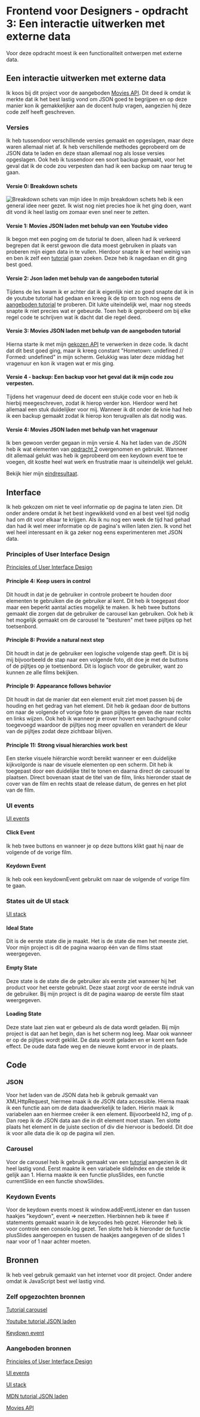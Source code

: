 # Frontend voor Designers - opdracht 3: Een interactie uitwerken met externe data
Voor deze opdracht moest ik een functionaliteit ontwerpen met externe data. 


## Een interactie uitwerken met externe data
Ik koos bij dit project voor de aangeboden [Movies API](https://koopreynders.github.io/frontendvoordesigners/opdracht3/json/movies.json). Dit deed ik omdat ik merkte dat ik het best lastig vond om JSON goed te begrijpen en op deze manier kon ik gemakkelijker aan de docent hulp vragen, aangezien hij deze code zelf heeft geschreven.


### Versies
Ik heb tussendoor verschillende versies gemaakt en opgeslagen, maar deze waren allemaal niet af. Ik heb verschillende methodes geprobeerd om de JSON data te laden en deze staan allemaal nog als losse versies opgeslagen. Ook heb ik tussendoor een soort backup gemaakt, voor het geval dat ik de code zou verpesten dan had ik een backup om naar terug te gaan. 

#### Versie 0: Breakdown schets
![Breakdown schets van mijn idee](https://github.com/francescramer/frontend-voor-designers-2021/blob/main/opdracht3/opdracht-v4/img/breakdownschets.png)
In mijn breakdown schets heb ik een general idee neer gezet. Ik wist nog niet precies hoe ik het ging doen, want dit vond ik heel lastig om zomaar even snel neer te zetten.

#### Versie 1: Movies JSON laden met behulp van een Youtube video
Ik begon met een poging om de tutorial te doen, alleen had ik verkeerd begrepen dat ik eerst gewoon die data moest gebruiken in plaats van proberen mijn eigen data in te vullen. Hierdoor snapte ik er heel weinig van en ben ik zelf een [tutorial](https://www.youtube.com/watch?v=DG4obitDvUA) gaan zoeken. Deze heb ik nagedaan en dit ging best goed. 

#### Versie 2: Json laden met behulp van de aangeboden tutorial
Tijdens de les kwam ik er achter dat ik eigenlijk niet zo goed snapte dat ik in de youtube tutorial had gedaan en kreeg ik de tip om toch nog eens de [aangeboden tutorial](https://developer.mozilla.org/en-US/docs/Learn/JavaScript/Objects/JSON) te proberen. Dit lukte uiteindelijk wel, maar nog steeds snapte ik niet precies wat er gebeurde. Toen heb ik geprobeerd om bij elke regel code te schrijven wat ik dacht dat die regel deed. 

#### Versie 3: Movies JSON laden met behulp van de aangeboden tutorial
Hierna starte ik met mijn [gekozen API](https://koopreynders.github.io/frontendvoordesigners/opdracht3/json/movies.json) te verwerken in deze code. Ik dacht dat dit best goed ging, maar ik kreeg constant "Hometown: undefined // Formed: undefined" in mijn scherm. Gelukkig was later deze middag het vragenuur en kon ik vragen wat er mis ging.

#### Versie 4 - backup: Een backup voor het geval dat ik mijn code zou verpesten.
Tijdens het vragenuur deed de docent een stukje code voor en heb ik hierbij meegeschreven, zodat ik hierop verder kon. Hierdoor werd het allemaal een stuk duidelijker voor mij. Wanneer ik dit onder de knie had heb ik een backup gemaakt zodat ik hierop kon terugvallen als dat nodig was.

#### Versie 4: Movies JSON laden met behulp van het vragenuur
Ik ben gewoon verder gegaan in mijn versie 4. Na het laden van de JSON heb ik wat elementen van [opdracht 2](https://francescramer.github.io/frontend-voor-designers-2021/opdracht2/opdracht-v3/) overgenomen en gebruikt. Wanneer dit allemaal gelukt was heb ik geprobeerd om een keydown event toe te voegen, dit kostte heel wat werk en frustratie maar is uiteindelijk wel gelukt. 

Bekijk hier mijn [eindresultaat](https://francescramer.github.io/frontend-voor-designers-2021/opdracht3/opdracht-v4/).


## Interface
Ik heb gekozen om niet te veel informatie op de pagina te laten zien. Dit onder andere omdat ik het best ingewikkeld vond en al best veel tijd nodig had om dit voor elkaar te krijgen. Als ik nu nog een week de tijd had gehad dan had ik wel meer informatie op de pagina's willen laten zien. Ik vond het wel heel interessant en ik ga zeker nog eens experimenteren met JSON data.


### Principles of User Interface Design
[Principles of User Interface Design](http://bokardo.com/principles-of-user-interface-design/)

#### Principle 4: Keep users in control
Dit houdt in dat je de gebruiker in controle probeert te houden door elementen te gebruiken die de gebruiker al kent. Dit heb ik toegepast door maar een beperkt aantal acties mogelijk te maken. Ik heb twee buttons gemaakt die zorgen dat de gebruiker de carousel kan gebruiken. Ook heb ik het mogelijk gemaakt om de carousel te "besturen" met twee pijltjes op het toetsenbord. 

#### Principle 8: Provide a natural next step
Dit houdt in dat je de gebruiker een logische volgende stap geeft. Dit is bij mij bijvoorbeeld de stap naar een volgende foto, dit doe je met de buttons of de pijltjes op je toetsenbord. Dit is logisch voor de gebruiker, want zo kunnen ze alle films bekijken.

#### Principle 9: Appearance follows behavior
Dit houdt in dat de manier dat een element eruit ziet moet passen bij de houding en het gedrag van het element. Dit heb ik gedaan door de buttons om naar de volgende of vorige foto te gaan pijltjes te geven die naar rechts en links wijzen. Ook heb ik wanneer je erover hovert een bachground color toegevoegd waardoor de pijltjes nog meer opvallen en verandert de kleur van de pijltjes zodat deze zichtbaar blijven.

#### Principle 11: Strong visual hierarchies work best
Een sterke visuele hiërarchie wordt bereikt wanneer er een duidelijke kijkvolgorde is naar de visuele elementen op een scherm. Dit heb ik toegepast door een duidelijke titel te tonen en daarna direct de carousel te plaatsen. Direct bovenaan staat de titel van de film, links hieronder staat de cover van de film en rechts staat de release datum, de genres en het plot van de film.


### UI events
[UI events](https://developer.mozilla.org/en-US/docs/Web/API/UIEvent) 

#### Click Event
Ik heb twee buttons en wanneer je op deze buttons klikt gaat hij naar de volgende of de vorige film. 

#### Keydown Event
Ik heb ook een keydownEvent gebruikt om naar de volgende of vorige film te gaan. 


### States uit de UI stack
[UI stack](https://www.scotthurff.com/posts/why-your-user-interface-is-awkward-youre-ignoring-the-ui-stack/)

#### Ideal State
Dit is de eerste state die je maakt. Het is de state die men het meeste ziet. Voor mijn project is dit de pagina waarop één van de films staat weergegeven. 

#### Empty State
Deze state is de state die de gebruiker als eerste ziet wanneer hij het product voor het eerste gebruikt. Deze staat zorgt voor de eerste indruk van de gebruiker. Bij mijn project is dit de pagina waarop de eerste film staat weergegeven. 

#### Loading State
Deze state laat zien wat er gebeurd als de data wordt geladen. Bij mijn project is dat aan het begin, dan is het scherm nog leeg. Maar ook wanneer er op de pijltjes wordt geklikt. De data wordt geladen en er komt een fade effect. De oude data fade weg en de nieuwe komt ervoor in de plaats.


## Code


### JSON
Voor het laden van de JSON data heb ik gebruik gemaakt van XMLHttpRequest, hiermee maak ik de JSON data accessible. Hierna maak ik een functie aan om de data daadwerkelijk te laden. Hierin maak ik variabelen aan en hiermee creëer ik een element. Bijvoorbeeld h2, img of p. Dan roep ik de JSON data aan die in dit element moet staan. Ten slotte plaats het element in de juiste section of div die hiervoor is bedoeld. Dit doe ik voor alle data die ik op de pagina wil zien. 


### Carousel
Voor de carousel heb ik gebruik gemaakt van een [tutorial](https://www.w3schools.com/howto/howto_js_slideshow.asp) aangezien ik dit heel lastig vond. Eerst maakte ik een variabele slideIndex en die stelde ik gelijk aan 1. Hierna maakte ik een functie plusSlides, een functie currentSlide en een functie showSlides.


### Keydown Events
Voor de keydown events moest ik window.addEventListener en dan tussen haakjes "keydown", event => neerzetten. Hierbinnen heb ik twee if statements gemaakt waarin ik de keycodes heb gezet. Hieronder heb ik voor controle een console.log gezet. Ten slotte heb ik hieronder de functie plusSlides aangeroepen en tussen de haakjes aangegeven of de slides 1 naar voor of 1 naar achter moeten. 


## Bronnen
Ik heb veel gebruik gemaakt van het internet voor dit project. Onder andere omdat ik JavaScript best wel lastig vind. 


### Zelf opgezochten bronnen
[Tutorial carousel](https://www.w3schools.com/howto/howto_js_slideshow.asp)

[Youtube tutorial JSON laden](https://www.youtube.com/watch?v=DG4obitDvUA)

[Keydown event](https://developer.mozilla.org/en-US/docs/Web/API/Document/keydown_event)


### Aangeboden bronnen
[Principles of User Interface Design](http://bokardo.com/principles-of-user-interface-design/)

[UI events](https://developer.mozilla.org/en-US/docs/Web/API/UIEvent) 

[UI stack](https://www.scotthurff.com/posts/why-your-user-interface-is-awkward-youre-ignoring-the-ui-stack/)

[MDN tutorial JSON laden](https://developer.mozilla.org/en-US/docs/Learn/JavaScript/Objects/JSON)

[Movies API](https://koopreynders.github.io/frontendvoordesigners/opdracht3/json/movies.json)

